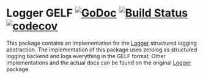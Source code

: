 # Logger GELF [![GoDoc](https://godoc.org/github.com/leononame/logger-gelf?status.svg)](https://godoc.org/github.com/leononame/logger-gelf) [![Build Status](https://cloud.drone.io/api/badges/leononame/logger-gelf/status.svg)](https://cloud.drone.io/leononame/logger-gelf) [![codecov](https://codecov.io/gh/leononame/logger-gelf/branch/master/graph/badge.svg)](https://codecov.io/gh/leononame/logger-gelf)

This package contains an implementation for the [Logger](https://github.com/leononame/logger) structured logging abstraction. The implementation of this package uses zerolog as structured logging backend and logs everything in the GELF format. Other implementations and the actual docs can be found on the original [Logger](https://github.com/leononame/logger) package.
